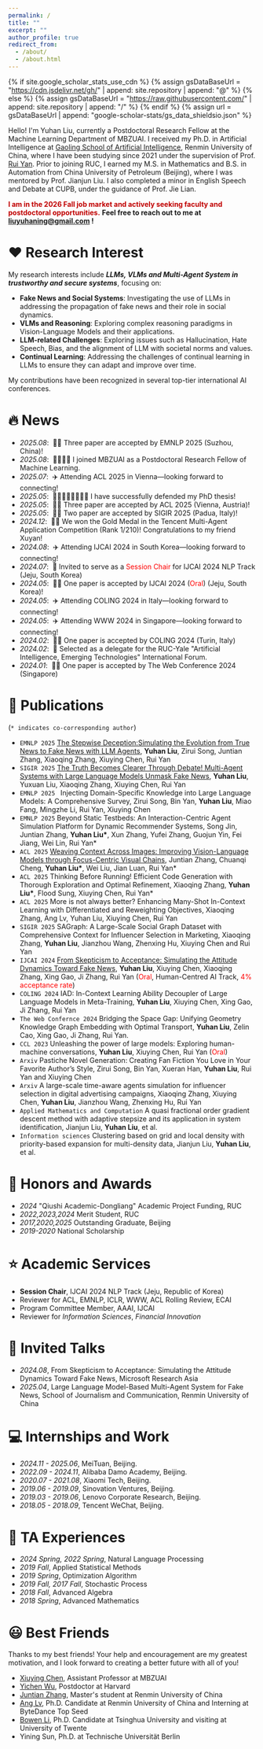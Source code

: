 ```yaml
---
permalink: /
title: ""
excerpt: ""
author_profile: true
redirect_from: 
  - /about/
  - /about.html
---
```


{% if site.google_scholar_stats_use_cdn %}
{% assign gsDataBaseUrl = "https://cdn.jsdelivr.net/gh/" | append: site.repository | append: "@" %}
{% else %}
{% assign gsDataBaseUrl = "https://raw.githubusercontent.com/" | append: site.repository | append: "/" %}
{% endif %}
{% assign url = gsDataBaseUrl | append: "google-scholar-stats/gs_data_shieldsio.json" %}

<span class='anchor' id='about-me'></span>
Hello! I'm Yuhan Liu, currently a Postdoctoral Research Fellow at the Machine Learning Department of MBZUAI. I received my Ph.D. in Artificial Intelligence at <a href="http://ai.ruc.edu.cn"> Gaoling School of Artificial Intelligence</a>, Renmin University of China, where I have been studying since 2021 under the supervision of Prof. <a href="http://ai.ruc.edu.cn/english/GSAI_FACULTY/28026f7425324f61991c70d279372d13.htm">Rui Yan</a>. Prior to joining RUC, I earned my M.S. in Mathematics and B.S. in Automation from China University of Petroleum (Beijing), where I was mentored by Prof. Jianjun Liu. I also completed a minor in English Speech and Debate at CUPB, under the guidance of Prof. Jie Lian.

<span style="color: #c00000;">**I am in the 2026 Fall job market and actively seeking faculty and postdoctoral opportunities.** </span>
**Feel free to reach out to me at liuyuhaning@gmail.com !**

# ❤️ Research Interest
My research interests include **_LLMs, VLMs and Multi-Agent System in trustworthy and secure systems_**, focusing on:

* **Fake News and Social Systems**: Investigating the use of LLMs in addressing the propagation of fake news and their role in social dynamics.
* **VLMs and Reasoning**: Exploring complex reasoning paradigms in Vision-Language Models and their applications.
* **LLM-related Challenges**: Exploring issues such as Hallucination, Hate Speech, Bias, and the alignment of LLM with societal norms and values.
* **Continual Learning**: Addressing the challenges of continual learning in LLMs to ensure they can adapt and improve over time.

My contributions have been recognized in several top-tier international AI conferences.

# 🔥 News
- *2025.08*: &nbsp;🎉🎉 Three paper are accepted by EMNLP 2025 (Suzhou, China)!
- *2025.08*: &nbsp;🥳🥳🎉🎉 I joined MBZUAI as a Postdoctoral Research Fellow of Machine Learning.
- *2025.07*: &nbsp;✈️ Attending ACL 2025 in Vienna—looking forward to connecting!
- *2025.05*: &nbsp;🥳🥳🎉🎉🥳🥳🎉🎉 I have successfully defended my PhD thesis!
- *2025.05*: &nbsp;🎉🎉 Three paper are accepted by ACL 2025 (Vienna, Austria)!
- *2025.05*: &nbsp;🎉🎉 Two paper are accepted by SIGIR 2025 (Padua, Italy)!
- *2024.12*: &nbsp;🎉🎉 We won the Gold Medal in the Tencent Multi-Agent Application Competition (Rank 1/210)! Congratulations to my friend Xuyan!
- *2024.08*: &nbsp;✈️ Attending IJCAI 2024 in South Korea—looking forward to connecting!
- *2024.07*: &nbsp;🎉 Invited to serve as a <span style="color:red">Session Chair</span> for IJCAI 2024 NLP Track (Jeju, South Korea)
- *2024.05*: &nbsp;🎉🎉 One paper is accepted by IJCAI 2024 (<span style="color:red">Oral</span>) (Jeju, South Korea)!
- *2024.05*: &nbsp;✈️ Attending COLING 2024 in Italy—looking forward to connecting!
- *2024.05*: &nbsp;✈️ Attending WWW 2024 in Singapore—looking forward to connecting!
- *2024.02*: &nbsp;🎉🎉 One paper is accepted by COLING 2024 (Turin, Italy)
- *2024.02*: &nbsp;🎉 Selected as a delegate for the RUC-Yale "Artificial Intelligence, Emerging Technologies" International Forum.
- *2024.01*: &nbsp;🎉🎉 One paper is accepted by The Web Conference 2024 (Singapore)

# 📝 Publications 
(`* indicates co-corresponding author`)
- ``EMNLP 2025`` [The Stepwise Deception:Simulating the Evolution from True News to Fake News with LLM Agents](https://arxiv.org/abs/2410.19064), **Yuhan Liu**, Zirui Song, Juntian Zhang, Xiaoqing Zhang, Xiuying Chen, Rui Yan
- ``SIGIR 2025`` [The Truth Becomes Clearer Through Debate! Multi-Agent Systems with Large Language Models Unmask Fake News](https://arxiv.org/abs/2505.08532), **Yuhan Liu**, Yuxuan Liu, Xiaoqing Zhang, Xiuying Chen, Rui Yan
- ``EMNLP 2025 `` Injecting Domain-Specific Knowledge into Large Language Models: A Comprehensive Survey, Zirui Song, Bin Yan, **Yuhan Liu**, Miao Fang, Mingzhe Li, Rui Yan, Xiuying Chen
- ``EMNLP 2025`` Beyond Static Testbeds: An Interaction-Centric Agent Simulation Platform for Dynamic Recommender Systems, Song Jin, Juntian Zhang, **Yuhan Liu\***, Xun Zhang, Yufei Zhang, Guojun Yin, Fei Jiang, Wei Lin, Rui Yan*
- ``ACL 2025`` [Weaving Context Across Images: Improving Vision-Language Models through Focus-Centric Visual Chains](https://arxiv.org/abs/2504.20199), Juntian Zhang, Chuanqi Cheng, **Yuhan Liu\***, Wei Liu, Jian Luan, Rui Yan*
- ``ACL 2025`` Thinking Before Running! Efficient Code Generation with Thorough Exploration and Optimal Refinement, Xiaoqing Zhang, **Yuhan Liu\***, Flood Sung, Xiuying Chen, Rui Yan*
- ``ACL 2025`` More is not always better? Enhancing Many-Shot In-Context Learning with Differentiated and Reweighting Objectives, Xiaoqing Zhang, Ang Lv, Yuhan Liu, Xiuying Chen, Rui Yan
- ``SIGIR 2025`` SAGraph: A Large-Scale Social Graph Dataset with Comprehensive Context for Influencer Selection in Marketing, Xiaoqing Zhang, **Yuhan Liu**, Jianzhou Wang, Zhenxing Hu, Xiuying Chen and Rui Yan	
- ``IJCAI 2024`` [From Skepticism to Acceptance: Simulating the Attitude Dynamics Toward Fake News](https://arxiv.org/abs/2403.09498), **Yuhan Liu**, Xiuying Chen, Xiaoqing Zhang, Xing Gao, Ji Zhang, Rui Yan (<span style="color:red">Oral</span>, Human-Centred AI Track, <span style="color:red">4% acceptance rate</span>)
- ``COLING 2024`` IAD: In-Context Learning Ability Decoupler of Large Language Models in Meta-Training, **Yuhan Liu**, Xiuying Chen, Xing Gao, Ji Zhang, Rui Yan
- ``The Web Confernce 2024`` Bridging the Space Gap: Unifying Geometry Knowledge Graph Embedding with Optimal Transport, **Yuhan Liu**, Zelin Cao, Xing Gao, Ji Zhang, Rui Yan.
- ``CCL 2023`` Unleashing the power of large models: Exploring human-machine conversations, **Yuhan Liu**, Xiuying Chen, Rui Yan (<span style="color:red">Oral</span>)
- ``Arxiv`` Pastiche Novel Generation: Creating Fan Fiction You Love in Your Favorite Author’s Style, Zirui Song, Bin Yan, Xueran Han, **Yuhan Liu**, Rui Yan and Xiuying Chen 
- ``Arxiv`` A large-scale time-aware agents simulation for influencer selection in digital advertising campaigns, Xiaoqing Zhang, Xiuying Chen, **Yuhan Liu**, Jianzhou Wang, Zhenxing Hu, Rui Yan
- ``Applied Mathematics and Computation`` A quasi fractional order gradient descent method with adaptive stepsize and its
application in system identification, Jianjun Liu, **Yuhan Liu**, et al.
- ``Information sciences`` Clustering based on grid and local density with priority-based expansion for multi-density data, Jianjun Liu, **Yuhan Liu**, et al.



# 🏅 Honors and Awards
- *2024* "Qiushi Academic-Dongliang" Academic Project Funding, RUC
- *2022,2023,2024* Merit Student, RUC
- *2017,2020,2025* Outstanding Graduate, Beijing
- *2019-2020* National Scholarship

# ⭐ Academic Services
- **Session Chair**, IJCAI 2024 NLP Track (Jeju, Republic of Korea)
- Reviewer for ACL, EMNLP, ICLR, WWW, ACL Rolling Review, ECAI
- Program Committee Member, AAAI, IJCAI
- Reviewer for *Information Sciences*, *Financial Innovation*

# 💬 Invited Talks
- *2024.08*, From Skepticism to Acceptance: Simulating the Attitude Dynamics Toward Fake News, Microsoft Research Asia
- *2025.04*, Large Language Model-Based Multi-Agent System for Fake News, School of Journalism and Communication, Renmin University of China

# 💻 Internships and Work
- *2024.11 - 2025.06*, MeiTuan, Beijing.
- *2022.09 - 2024.11*, Alibaba Damo Academy, Beijing.
- *2020.07 - 2021.08*, Xiaomi Tech, Beijing.
- *2019.06 - 2019.09*, Sinovation Ventures, Beijing.
- *2019.03 - 2019.06*, Lenovo Corporate Research, Beijing.
- *2018.05 - 2018.09*, Tencent WeChat, Beijing.

# 📖 TA Experiences
- *2024 Spring, 2022 Spring*, Natural Language Processing
- *2019 Fall*, Applied Statistical Methods
- *2019 Spring*, Optimization Algorithm
- *2019 Fall, 2017 Fall*, Stochastic Process
- *2018 Fall*, Advanced Algebra
- *2018 Spring*, Advanced Mathematics

# 😃 Best Friends
Thanks to my best friends! Your help and encouragement are my greatest motivation, and I look forward to creating a better future with all of you!
- <a href="https://iriscxy.github.io/">Xiuying Chen</a>, Assistant Professor at MBZUAI
- <a href="https://wuyichen-97.github.io/">Yichen Wu</a>, Postdoctor at Harvard
- <a href="https://scholar.google.com/citations?user=K-6vOfkAAAAJ&hl=zh-CN">Juntian Zhang</a>, Master's student at Renmin University of China
- <a href="https://trestad.github.io/">Ang Lv</a>, Ph.D. Candidate at Renmin University of China and Interning at ByteDance Top Seed
- <a href="https://www.linkedin.com/in/bowen-li-5a3610344/">Bowen Li</a>, Ph.D. Candidate at Tsinghua University and visiting at University of Twente
- Yining Sun, Ph.D. at Technische Universität Berlin

